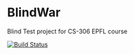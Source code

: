 # BlindWar
Blind Test project for CS-306 EPFL course

[![Build Status](https://api.cirrus-ci.com/github/USER/REPO.svg)](https://cirrus-ci.com/github/JorisMonnet/BlindWar)
